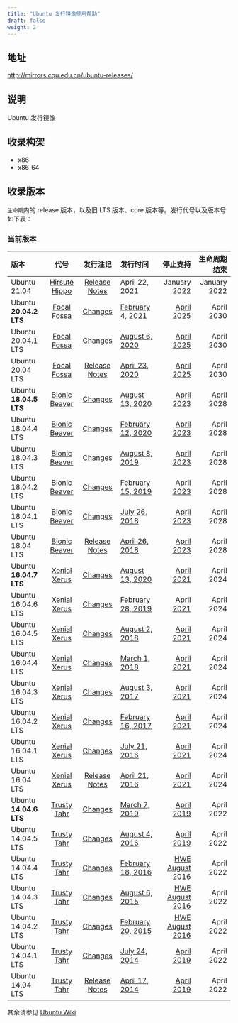 ```yaml
---
title: "Ubuntu 发行镜像使用帮助"
draft: false
weight: 2
---
```

## 地址
http://mirrors.cqu.edu.cn/ubuntu-releases/
## 说明
Ubuntu 发行镜像
## 收录构架
- x86
- x86_64

## 收录版本
`生命期`内的 release 版本，以及旧 LTS 版本、core 版本等。发行代号以及版本号如下表：

### 当前版本
|版本|代号|发行注记|发行时间|停止支持|生命周期结束|
|:--|:-:|:-:|:--|--:|--:|
| Ubuntu 21.04           | [Hirsute Hippo](https://wiki.ubuntu.com/HirsuteHippo) | [Release Notes](https://wiki.ubuntu.com/HirsuteHippo/ReleaseNotes) | April 22, 2021                                               | January 2022                                                 | January 2022    |
| Ubuntu **20.04.2 LTS** | [Focal Fossa](https://wiki.ubuntu.com/FocalFossa)     | [Changes](https://wiki.ubuntu.com/FocalFossa/ReleaseNotes/ChangeSummary/20.04.2) | [February 4, 2021](https://lists.ubuntu.com/archives/ubuntu-announce/2021-February/000264.html) | [April 2025](https://lists.ubuntu.com/archives/ubuntu-announce/2020-April/000256.html) | April 2030      |
| Ubuntu 20.04.1 LTS     | [Focal Fossa](https://wiki.ubuntu.com/FocalFossa)     | [Changes](https://wiki.ubuntu.com/FocalFossa/ReleaseNotes/ChangeSummary/20.04.1) | [August 6, 2020](https://lists.ubuntu.com/archives/ubuntu-announce/2020-August/000259.html) | [April 2025](https://lists.ubuntu.com/archives/ubuntu-announce/2020-April/000256.html) | April 2030      |
| Ubuntu 20.04 LTS       | [Focal Fossa](https://wiki.ubuntu.com/FocalFossa)     | [Release Notes](https://wiki.ubuntu.com/FocalFossa/ReleaseNotes) | [April 23, 2020](https://lists.ubuntu.com/archives/ubuntu-announce/2020-April/000256.html) | [April 2025](https://lists.ubuntu.com/archives/ubuntu-announce/2020-April/000256.html) | April 2030      |
| Ubuntu **18.04.5 LTS** | [Bionic Beaver](https://wiki.ubuntu.com/BionicBeaver) | [Changes](https://wiki.ubuntu.com/BionicBeaver/ReleaseNotes/ChangeSummary/18.04.5) | [August 13, 2020](https://lists.ubuntu.com/archives/ubuntu-announce/2020-August/000260.html) | [April 2023](https://lists.ubuntu.com/archives/ubuntu-announce/2018-April/000231.html) | April 2028      |
| Ubuntu 18.04.4 LTS     | [Bionic Beaver](https://wiki.ubuntu.com/BionicBeaver) | [Changes](https://wiki.ubuntu.com/BionicBeaver/ReleaseNotes/ChangeSummary/18.04.4) | [February 12, 2020](https://lists.ubuntu.com/archives/ubuntu-announce/2020-February/000254.html) | [April 2023](https://lists.ubuntu.com/archives/ubuntu-announce/2018-April/000231.html) | April 2028      |
| Ubuntu 18.04.3 LTS     | [Bionic Beaver](https://wiki.ubuntu.com/BionicBeaver) | [Changes](https://wiki.ubuntu.com/BionicBeaver/ReleaseNotes/ChangeSummary/18.04.3) | [August 8, 2019](https://lists.ubuntu.com/archives/ubuntu-announce/2019-August/000248.html) | [April 2023](https://lists.ubuntu.com/archives/ubuntu-announce/2018-April/000231.html) | April 2028      |
| Ubuntu 18.04.2 LTS     | [Bionic Beaver](https://wiki.ubuntu.com/BionicBeaver) | [Changes](https://wiki.ubuntu.com/BionicBeaver/ReleaseNotes/ChangeSummary/18.04.2) | [February 15, 2019](https://lists.ubuntu.com/archives/ubuntu-announce/2019-February/000238.html) | [April 2023](https://lists.ubuntu.com/archives/ubuntu-announce/2018-April/000231.html) | April 2028      |
| Ubuntu 18.04.1 LTS     | [Bionic Beaver](https://wiki.ubuntu.com/BionicBeaver) | [Changes](https://wiki.ubuntu.com/BionicBeaver/ReleaseNotes/ChangeSummary/18.04.1) | [July 26, 2018](https://lists.ubuntu.com/archives/ubuntu-announce/2018-July/000234.html) | [April 2023](https://lists.ubuntu.com/archives/ubuntu-announce/2018-April/000231.html) | April 2028      |
| Ubuntu 18.04 LTS       | [Bionic Beaver](https://wiki.ubuntu.com/BionicBeaver) | [Release Notes](https://wiki.ubuntu.com/BionicBeaver/ReleaseNotes) | [April 26, 2018](https://lists.ubuntu.com/archives/ubuntu-announce/2018-April/000231.html) | [April 2023](https://lists.ubuntu.com/archives/ubuntu-announce/2018-April/000231.html) | April 2028      |
| Ubuntu **16.04.7 LTS** | [Xenial Xerus](https://wiki.ubuntu.com/XenialXerus)   | [Changes](https://wiki.ubuntu.com/XenialXerus/ReleaseNotes/ChangeSummary/16.04.7) | [August 13, 2020](https://lists.ubuntu.com/archives/ubuntu-announce/2020-August/000261.html) | [April 2021](https://lists.ubuntu.com/archives/ubuntu-announce/2016-April/000207.html) | April 2024      |
| Ubuntu 16.04.6 LTS     | [Xenial Xerus](https://wiki.ubuntu.com/XenialXerus)   | [Changes](https://wiki.ubuntu.com/XenialXerus/ReleaseNotes/ChangeSummary/16.04.6) | [February 28, 2019](https://lists.ubuntu.com/archives/ubuntu-announce/2019-February/000239.html) | [April 2021](https://lists.ubuntu.com/archives/ubuntu-announce/2016-April/000207.html) | April 2024      |
| Ubuntu 16.04.5 LTS     | [Xenial Xerus](https://wiki.ubuntu.com/XenialXerus)   | [Changes](https://wiki.ubuntu.com/XenialXerus/ReleaseNotes/ChangeSummary/16.04.5) | [August 2, 2018](https://lists.ubuntu.com/archives/ubuntu-announce/2018-August/000235.html) | [April 2021](https://lists.ubuntu.com/archives/ubuntu-announce/2016-April/000207.html) | April 2024      |
| Ubuntu 16.04.4 LTS     | [Xenial Xerus](https://wiki.ubuntu.com/XenialXerus)   | [Changes](https://wiki.ubuntu.com/XenialXerus/ReleaseNotes/ChangeSummary/16.04.4) | [March 1, 2018](https://lists.ubuntu.com/archives/ubuntu-announce/2018-March/000229.html) | [April 2021](https://lists.ubuntu.com/archives/ubuntu-announce/2016-April/000207.html) | April 2024      |
| Ubuntu 16.04.3 LTS     | [Xenial Xerus](https://wiki.ubuntu.com/XenialXerus)   | [Changes](https://wiki.ubuntu.com/XenialXerus/ReleaseNotes/ChangeSummary/16.04.3) | [August 3, 2017](https://lists.ubuntu.com/archives/ubuntu-announce/2017-August/000224.html) | [April 2021](https://lists.ubuntu.com/archives/ubuntu-announce/2016-April/000207.html) | April 2024      |
| Ubuntu 16.04.2 LTS     | [Xenial Xerus](https://wiki.ubuntu.com/XenialXerus)   | [Changes](https://wiki.ubuntu.com/XenialXerus/ReleaseNotes/ChangeSummary/16.04.2) | [February 16, 2017](https://lists.ubuntu.com/archives/ubuntu-release/2017-February/004036.html) | [April 2021](https://lists.ubuntu.com/archives/ubuntu-announce/2016-April/000207.html) | April 2024      |
| Ubuntu 16.04.1 LTS     | [Xenial Xerus](https://wiki.ubuntu.com/XenialXerus)   | [Changes](https://wiki.ubuntu.com/XenialXerus/ReleaseNotes/ChangeSummary/16.04.1) | [July 21, 2016](https://lists.ubuntu.com/archives/ubuntu-announce/2016-July/000209.html) | [April 2021](https://lists.ubuntu.com/archives/ubuntu-announce/2016-April/000207.html) | April 2024      |
| Ubuntu 16.04 LTS       | [Xenial Xerus](https://wiki.ubuntu.com/XenialXerus)   | [Release Notes](https://wiki.ubuntu.com/XenialXerus/ReleaseNotes) | [April 21, 2016](https://lists.ubuntu.com/archives/ubuntu-announce/2016-April/000207.html) | [April 2021](https://lists.ubuntu.com/archives/ubuntu-announce/2016-April/000207.html) | April 2024      |
| Ubuntu **14.04.6 LTS** | [Trusty Tahr](https://wiki.ubuntu.com/TrustyTahr)     | [Changes](https://wiki.ubuntu.com/TrustyTahr/ReleaseNotes/ChangeSummary/14.04.6) | [March 7, 2019](https://lists.ubuntu.com/archives/ubuntu-announce/2019-March/000240.html) | [April 2019](https://lists.ubuntu.com/archives/ubuntu-announce/2014-April/000182.html) | April 2022      |
| Ubuntu 14.04.5 LTS     | [Trusty Tahr](https://wiki.ubuntu.com/TrustyTahr)     | [Changes](https://wiki.ubuntu.com/TrustyTahr/ReleaseNotes/ChangeSummary/14.04.5) | [August 4, 2016](https://lists.ubuntu.com/archives/ubuntu-announce/2016-August/000211.html) | [April 2019](https://lists.ubuntu.com/archives/ubuntu-announce/2014-April/000182.html) | April 2022      |
| Ubuntu 14.04.4 LTS     | [Trusty Tahr](https://wiki.ubuntu.com/TrustyTahr)     | [Changes](https://wiki.ubuntu.com/TrustyTahr/ReleaseNotes/ChangeSummary/14.04.4) | [February 18, 2016](https://lists.ubuntu.com/archives/ubuntu-announce/2016-February/000205.html) | [HWE August 2016](https://wiki.ubuntu.com/Kernel/LTSEnablementStack#Kernel.2BAC8-Support.A14.04.x_Ubuntu_Kernel_Support) | April 2022      |
| Ubuntu 14.04.3 LTS     | [Trusty Tahr](https://wiki.ubuntu.com/TrustyTahr)     | [Changes](https://wiki.ubuntu.com/TrustyTahr/ReleaseNotes/ChangeSummary/14.04.3) | [August 6, 2015](https://lists.ubuntu.com/archives/ubuntu-announce/2015-August/000200.html) | [HWE August 2016](https://wiki.ubuntu.com/Kernel/LTSEnablementStack#Kernel.2BAC8-Support.A14.04.x_Ubuntu_Kernel_Support) | April 2022      |
| Ubuntu 14.04.2 LTS     | [Trusty Tahr](https://wiki.ubuntu.com/TrustyTahr)     | [Changes](https://wiki.ubuntu.com/TrustyTahr/ReleaseNotes/ChangeSummary/14.04.2) | [February 20, 2015](https://lists.ubuntu.com/archives/ubuntu-announce/2015-February/000192.html) | [HWE August 2016](https://wiki.ubuntu.com/Kernel/LTSEnablementStack#Kernel.2BAC8-Support.A14.04.x_Ubuntu_Kernel_Support) | April 2022      |
| Ubuntu 14.04.1 LTS     | [Trusty Tahr](https://wiki.ubuntu.com/TrustyTahr)     | [Changes](https://wiki.ubuntu.com/TrustyTahr/ReleaseNotes/ChangeSummary/14.04.1) | [July 24, 2014](https://lists.ubuntu.com/archives/ubuntu-announce/2014-July/000188.html) | [April 2019](https://lists.ubuntu.com/archives/ubuntu-announce/2014-April/000182.html) | April 2022      |
| Ubuntu 14.04 LTS       | [Trusty Tahr](https://wiki.ubuntu.com/TrustyTahr)     | [Release Notes](https://wiki.ubuntu.com/TrustyTahr/ReleaseNotes) | [April 17, 2014](https://lists.ubuntu.com/archives/ubuntu-announce/2014-April/000182.html) | [April 2019](https://lists.ubuntu.com/archives/ubuntu-announce/2014-April/000182.html) | April 2022      |

其余请参见 [Ubuntu Wiki](https://wiki.ubuntu.com/Releases)